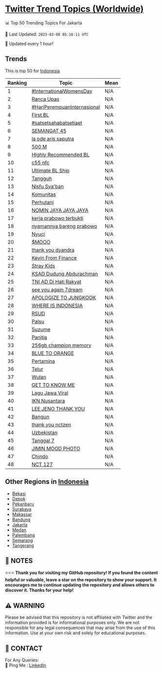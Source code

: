 [Twitter Trend Topics (Worldwide)](https://github.com/ErcinDedeoglu/Twitter-Trend-Topics)
==========


📊 Top 50 Trending Topics For Jakarta

📆 Last Updated: `2023-03-08 05:16:11 UTC`

🔧 Updated every 1 hour!


## Trends

This is top 50 for [Indonesia](</Indonesia>)

| Ranking | Topic | Mean |
| ------- | ------------ | ------------ |
| 1 | [#InternationalWomensDay](http://twitter.com/search?q=%23InternationalWomensDay) | N/A |
| 2 | [Ranca Upas](http://twitter.com/search?q=Ranca+Upas) | N/A |
| 3 | [#HariPerempuanInternasional](http://twitter.com/search?q=%23HariPerempuanInternasional) | N/A |
| 4 | [First BL](http://twitter.com/search?q=First+BL) | N/A |
| 5 | [#satsetsahabatsetiaet](http://twitter.com/search?q=%23satsetsahabatsetiaet) | N/A |
| 6 | [SEMANGAT 45](http://twitter.com/search?q=SEMANGAT+45) | N/A |
| 7 | [la ode aris saputra](http://twitter.com/search?q=la+ode+aris+saputra) | N/A |
| 8 | [500 M](http://twitter.com/search?q=500+M) | N/A |
| 9 | [Highly Recommended BL](http://twitter.com/search?q=Highly+Recommended+BL) | N/A |
| 10 | [c55 nfc](http://twitter.com/search?q=c55+nfc) | N/A |
| 11 | [Ultimate BL Ship](http://twitter.com/search?q=Ultimate+BL+Ship) | N/A |
| 12 | [Tangguh](http://twitter.com/search?q=Tangguh) | N/A |
| 13 | [Nisfu Sya'ban](http://twitter.com/search?q=Nisfu+Sya%27ban) | N/A |
| 14 | [Komunitas](http://twitter.com/search?q=Komunitas) | N/A |
| 15 | [Perhutani](http://twitter.com/search?q=Perhutani) | N/A |
| 16 | [NOMIN JAYA JAYA JAYA](http://twitter.com/search?q=NOMIN+JAYA+JAYA+JAYA) | N/A |
| 17 | [kerja prabowo terbukti](http://twitter.com/search?q=kerja+prabowo+terbukti) | N/A |
| 18 | [nyamannya bareng prabowo](http://twitter.com/search?q=nyamannya+bareng+prabowo) | N/A |
| 19 | [Nyuci](http://twitter.com/search?q=Nyuci) | N/A |
| 20 | [$MOOO](http://twitter.com/search?q=%24MOOO) | N/A |
| 21 | [thank you dyandra](http://twitter.com/search?q=thank+you+dyandra) | N/A |
| 22 | [Kevin From Finance](http://twitter.com/search?q=Kevin+From+Finance) | N/A |
| 23 | [Stray Kids](http://twitter.com/search?q=Stray+Kids) | N/A |
| 24 | [KSAD Dudung Abdurachman](http://twitter.com/search?q=KSAD+Dudung+Abdurachman) | N/A |
| 25 | [TNI AD Di Hati Rakyat](http://twitter.com/search?q=TNI+AD+Di+Hati+Rakyat) | N/A |
| 26 | [see you again 7dream](http://twitter.com/search?q=see+you+again+7dream) | N/A |
| 27 | [APOLOGIZE TO JUNGKOOK](http://twitter.com/search?q=APOLOGIZE+TO+JUNGKOOK) | N/A |
| 28 | [WHERE IS INDONESIA](http://twitter.com/search?q=WHERE+IS+INDONESIA) | N/A |
| 29 | [RSUD](http://twitter.com/search?q=RSUD) | N/A |
| 30 | [Palsu](http://twitter.com/search?q=Palsu) | N/A |
| 31 | [Suzume](http://twitter.com/search?q=Suzume) | N/A |
| 32 | [Panitia](http://twitter.com/search?q=Panitia) | N/A |
| 33 | [256gb champion memory](http://twitter.com/search?q=256gb+champion+memory) | N/A |
| 34 | [BLUE TO ORANGE](http://twitter.com/search?q=BLUE+TO+ORANGE) | N/A |
| 35 | [Pertamina](http://twitter.com/search?q=Pertamina) | N/A |
| 36 | [Telur](http://twitter.com/search?q=Telur) | N/A |
| 37 | [Wulan](http://twitter.com/search?q=Wulan) | N/A |
| 38 | [GET TO KNOW ME](http://twitter.com/search?q=GET+TO+KNOW+ME) | N/A |
| 39 | [Lagu Jawa Viral](http://twitter.com/search?q=Lagu+Jawa+Viral) | N/A |
| 40 | [IKN Nusantara](http://twitter.com/search?q=IKN+Nusantara) | N/A |
| 41 | [LEE JENO THANK YOU](http://twitter.com/search?q=LEE+JENO+THANK+YOU) | N/A |
| 42 | [Bangun](http://twitter.com/search?q=Bangun) | N/A |
| 43 | [thank you nctzen](http://twitter.com/search?q=thank+you+nctzen) | N/A |
| 44 | [Uzbekistan](http://twitter.com/search?q=Uzbekistan) | N/A |
| 45 | [Tanggal 7](http://twitter.com/search?q=Tanggal+7) | N/A |
| 46 | [JIMIN MOOD PHOTO](http://twitter.com/search?q=JIMIN+MOOD+PHOTO) | N/A |
| 47 | [Chindo](http://twitter.com/search?q=Chindo) | N/A |
| 48 | [NCT 127](http://twitter.com/search?q=NCT+127) | N/A |



## Other Regions in [Indonesia](</Indonesia>)

* [Bekasi](</Indonesia/Bekasi.md>)
* [Depok](</Indonesia/Depok.md>)
* [Pekanbaru](</Indonesia/Pekanbaru.md>)
* [Surabaya](</Indonesia/Surabaya.md>)
* [Makassar](</Indonesia/Makassar.md>)
* [Bandung](</Indonesia/Bandung.md>)
* [Jakarta](</Indonesia/Jakarta.md>)
* [Medan](</Indonesia/Medan.md>)
* [Palembang](</Indonesia/Palembang.md>)
* [Semarang](</Indonesia/Semarang.md>)
* [Tangerang](</Indonesia/Tangerang.md>)



## 📝 NOTES

⭐⭐⭐ **Thank you for visiting my GitHub repository! If you found the content helpful or valuable, leave a star on the repository to show your support. It encourages me to continue updating the repository and allows others to discover it. Thanks for your help!**


## ⚠️ WARNING

Please be advised that this repository is not affiliated with Twitter and the information provided is for informational purposes only. We are not responsible for any legal consequences that may arise from the use of this information. Use at your own risk and solely for educational purposes.


## 📨 CONTACT

 For Any Queries:  
            🏓 Ping Me : [LinkedIn](https://www.linkedin.com/in/ercindedeoglu/)

